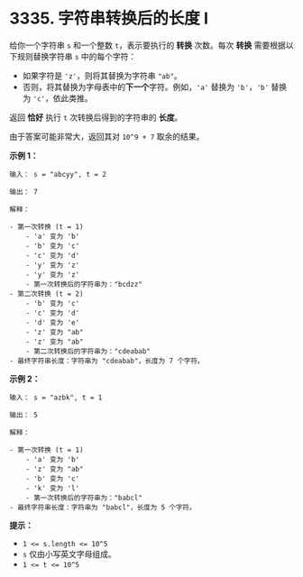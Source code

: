 # 3335. 字符串转换后的长度 I

给你一个字符串 `s` 和一个整数 `t`，表示要执行的 **转换** 次数。每次 **转换** 需要根据以下规则替换字符串 `s` 中的每个字符：

- 如果字符是 `'z'`，则将其替换为字符串 `"ab"`。
- 否则，将其替换为字母表中的**下一个**字符。例如，`'a'` 替换为 `'b'`，`'b'` 替换为 `'c'`，依此类推。

返回 **恰好** 执行 `t` 次转换后得到的字符串的 **长度**。

由于答案可能非常大，返回其对 `10^9 + 7` 取余的结果。

**示例 1：**

```()
输入： s = "abcyy", t = 2

输出： 7

解释：

- 第一次转换 (t = 1)
    - 'a' 变为 'b'
    - 'b' 变为 'c'
    - 'c' 变为 'd'
    - 'y' 变为 'z'
    - 'y' 变为 'z'
    - 第一次转换后的字符串为："bcdzz"
- 第二次转换 (t = 2)
    - 'b' 变为 'c'
    - 'c' 变为 'd'
    - 'd' 变为 'e'
    - 'z' 变为 "ab"
    - 'z' 变为 "ab"
    - 第二次转换后的字符串为："cdeabab"
- 最终字符串长度：字符串为 "cdeabab"，长度为 7 个字符。
```

**示例 2：**

```()
输入： s = "azbk", t = 1

输出： 5

解释：

- 第一次转换 (t = 1)
    - 'a' 变为 'b'
    - 'z' 变为 "ab"
    - 'b' 变为 'c'
    - 'k' 变为 'l'
    - 第一次转换后的字符串为："babcl"
- 最终字符串长度：字符串为 "babcl"，长度为 5 个字符。
```

**提示：**

- `1 <= s.length <= 10^5`
- `s` 仅由小写英文字母组成。
- `1 <= t <= 10^5`
